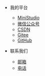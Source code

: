 <!-- _navbar.md 上面的导航栏  -->

* 我的平台

  * [MiniStudio](https://mini1.feishu.cn/wiki/wikcnAfwq9jj0awEhhEzSuXk2ef)
  * [微信公众号](https://mini1.feishu.cn/wiki/wikcnAfwq9jj0awEhhEzSuXk2ef)
  * [CSDN](https://mini1.feishu.cn/wiki/wikcnAfwq9jj0awEhhEzSuXk2ef)
  * [Gitee](https://mini1.feishu.cn/wiki/wikcnAfwq9jj0awEhhEzSuXk2ef)
  * [GitHub](https://mini1.feishu.cn/wiki/wikcnAfwq9jj0awEhhEzSuXk2ef)


* 联系我们
  * [邮箱]()
  * [电话]()
